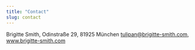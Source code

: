 ```yaml
---
title: "Contact"
slug: contact
---
```


Brigitte Smith,
Odinstraße 29,
81925 München
tulipan@brigitte-smith.com,
www.brigitte-smith.com
